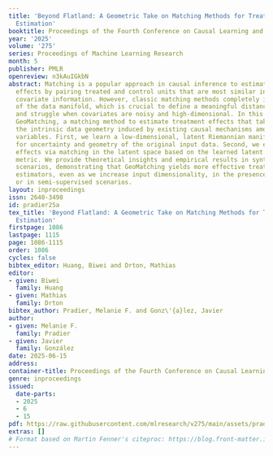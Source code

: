 ```yaml
---
title: 'Beyond Flatland: A Geometric Take on Matching Methods for Treatment Effect
  Estimation'
booktitle: Proceedings of the Fourth Conference on Causal Learning and Reasoning
year: '2025'
volume: '275'
series: Proceedings of Machine Learning Research
month: 5
publisher: PMLR
openreview: n3kAuIGkbN
abstract: Matching is a popular approach in causal inference to estimate treatment
  effects by pairing treated and control units that are most similar in terms of their
  covariate information. However, classic matching methods completely ignore the geometry
  of the data manifold, which is crucial to define a meaningful distance for matching,
  and struggle when covariates are noisy and high-dimensional. In this work, we propose
  GeoMatching, a matching method to estimate treatment effects that takes into account
  the intrinsic data geometry induced by existing causal mechanisms among the confounding
  variables. First, we learn a low-dimensional, latent Riemannian manifold that accounts
  for uncertainty and geometry of the original input data. Second, we estimate treatment
  effects via matching in the latent space based on the learned latent Riemannian
  metric. We provide theoretical insights and empirical results in synthetic and real-world
  scenarios, demonstrating that GeoMatching yields more effective treatment effect
  estimators, even as we increase input dimensionality, in the presence of outliers,
  or in semi-supervised scenarios.
layout: inproceedings
issn: 2640-3498
id: pradier25a
tex_title: 'Beyond Flatland: A Geometric Take on Matching Methods for Treatment Effect
  Estimation'
firstpage: 1086
lastpage: 1115
page: 1086-1115
order: 1086
cycles: false
bibtex_editor: Huang, Biwei and Drton, Mathias
editor:
- given: Biwei
  family: Huang
- given: Mathias
  family: Drton
bibtex_author: Pradier, Melanie F. and Gonz\'{a}lez, Javier
author:
- given: Melanie F.
  family: Pradier
- given: Javier
  family: González
date: 2025-06-15
address:
container-title: Proceedings of the Fourth Conference on Causal Learning and Reasoning
genre: inproceedings
issued:
  date-parts:
  - 2025
  - 6
  - 15
pdf: https://raw.githubusercontent.com/mlresearch/v275/main/assets/pradier25a/pradier25a.pdf
extras: []
# Format based on Martin Fenner's citeproc: https://blog.front-matter.io/posts/citeproc-yaml-for-bibliographies/
---
```

